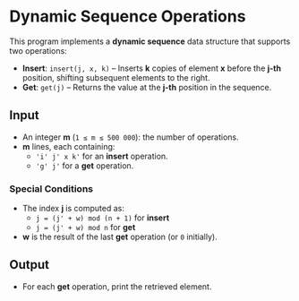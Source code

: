 # Dynamic Sequence Operations  

This program implements a **dynamic sequence** data structure that supports two operations:  

- **Insert**: `insert(j, x, k)` – Inserts **k** copies of element **x** before the **j-th** position, shifting subsequent elements to the right.  
- **Get**: `get(j)` – Returns the value at the **j-th** position in the sequence.  

## Input  
- An integer **m** (`1 ≤ m ≤ 500 000`): the number of operations.  
- **m** lines, each containing:  
  - `'i' j' x k'` for an **insert** operation.  
  - `'g' j'` for a **get** operation.  

### Special Conditions  
- The index **j** is computed as:  
  - `j = (j' + w) mod (n + 1)` for **insert**  
  - `j = (j' + w) mod n` for **get**  
- **w** is the result of the last **get** operation (or `0` initially).  

## Output  
- For each **get** operation, print the retrieved element.  
